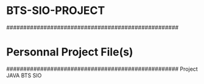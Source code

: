 # BTS-SIO-PROJECT
###################################################
#              Personnal Project File(s)          #               
###################################################
Project JAVA BTS SIO
